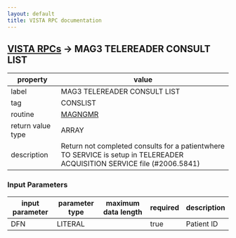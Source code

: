 ```yaml
---
layout: default
title: VISTA RPC documentation
---
```




## [VISTA RPCs](TableOfContent.md) &#8594; MAG3 TELEREADER CONSULT LIST 

 property | value 
--- | --- 
 label | MAG3 TELEREADER CONSULT LIST
 tag | CONSLIST
 routine | [MAGNGMR](http://code.osehra.org/dox/Routine_MAGNGMR_source.html)
 return value type | ARRAY
 description | Return not completed consults for a patientwhere TO SERVICE is setup in TELEREADER ACQUISITION SERVICE file (#2006.5841)

### Input Parameters

| input parameter | parameter type | maximum data length | required | description | 
| --- | --- | --- | --- | --- | 
| DFN | LITERAL |  | true | Patient ID | 